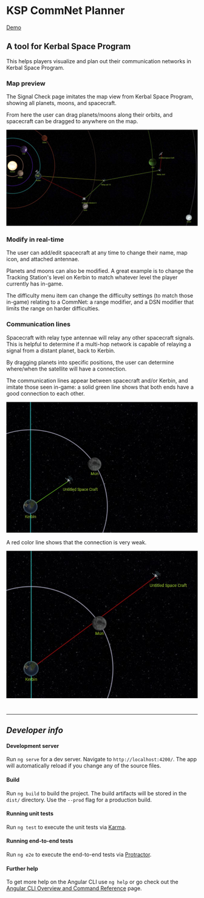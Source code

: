 # KSP CommNet Planner

[Demo](https://ksp-commnet-planner.blaarkies.com)

## A tool for Kerbal Space Program

This helps players visualize and plan out their communication networks in Kerbal Space Program.

### Map preview

The Signal Check page imitates the map view from Kerbal Space Program, showing all planets, moons, and spacecraft.

From here the user can drag planets/moons along their orbits, and spacecraft can be dragged to anywhere on the map.

![A relay network](./storage/map-preview.jpg?raw=true "A relay network")

### Modify in real-time

The user can add/edit spacecraft at any time to change their name, map icon, and attached antennae.

Planets and moons can also be modified. A great example is to change the Tracking Station's level on Kerbin to match
whatever level the player currently has in-game.

The difficulty menu item can change the difficulty settings (to match those in-game) relating to a CommNet:
a range modifier, and a DSN modifier that limits the range on harder difficulties.

### Communication lines

Spacecraft with relay type antennae will relay any other spacecraft signals. This is helpful to determine if a multi-hop
network is capable of relaying a signal from a distant planet, back to Kerbin.

By dragging planets into specific positions, the user can determine where/when the satellite will have a connection.

The communication lines appear between spacecraft and/or Kerbin, and imitate those seen in-game: a solid green line
shows that both ends have a good connection to each other.

![Good signal](./storage/green-line.jpg?raw=true "Good signal")

A red color line shows that the connection is very weak.

![Bad signal](./storage/red-line.jpg?raw=true "Bad signal")

#

___

## *Developer info*

#### Development server

Run `ng serve` for a dev server. Navigate to `http://localhost:4200/`. The app will automatically reload if you change
any of the source files.

#### Build

Run `ng build` to build the project. The build artifacts will be stored in the `dist/` directory. Use the `--prod` flag
for a production build.

#### Running unit tests

Run `ng test` to execute the unit tests via [Karma](https://karma-runner.github.io).

#### Running end-to-end tests

Run `ng e2e` to execute the end-to-end tests via [Protractor](http://www.protractortest.org/).

#### Further help

To get more help on the Angular CLI use `ng help` or go check out
the [Angular CLI Overview and Command Reference](https://angular.io/cli) page.
